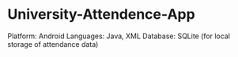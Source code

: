 # University-Attendence-App
Platform: Android Languages: Java, XML Database: SQLite (for local storage of attendance data)
